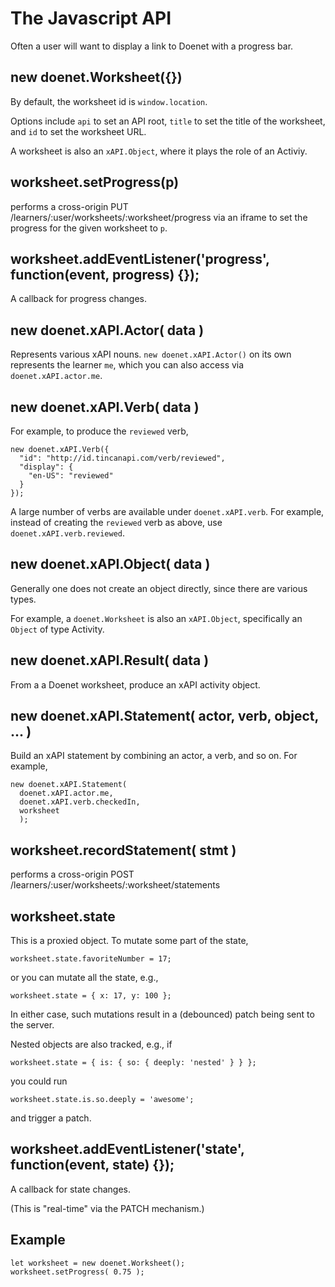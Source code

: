 # The Javascript API

Often a user will want to display a link to Doenet with a progress
bar.

## new doenet.Worksheet({}) 

By default, the worksheet id is `window.location`.

Options include `api` to set an API root, `title` to set the title of
the worksheet, and `id` to set the worksheet URL.

A worksheet is also an `xAPI.Object`, where it plays the role of an
Activiy.

## worksheet.setProgress(p)

performs a cross-origin PUT
/learners/:user/worksheets/:worksheet/progress via an iframe to set
the progress for the given worksheet to `p`.

## worksheet.addEventListener('progress', function(event, progress) {});

A callback for progress changes.

## new doenet.xAPI.Actor( data )

Represents various xAPI nouns.  `new doenet.xAPI.Actor()` on its own
represents the learner `me`, which you can also access via `doenet.xAPI.actor.me`.

## new doenet.xAPI.Verb( data )

For example, to produce the `reviewed` verb, 
```
new doenet.xAPI.Verb({
  "id": "http://id.tincanapi.com/verb/reviewed",
  "display": {
    "en-US": "reviewed"
  }
});
```
A large number of verbs are available under `doenet.xAPI.verb`.  For
example, instead of creating the `reviewed` verb as above, use
`doenet.xAPI.verb.reviewed`.

## new doenet.xAPI.Object( data )

Generally one does not create an object directly, since there are various types.

For example, a `doenet.Worksheet` is also an `xAPI.Object`,
specifically an `Object` of type Activity.

## new doenet.xAPI.Result( data )

From a a Doenet worksheet, produce an xAPI activity object.

## new doenet.xAPI.Statement( actor, verb, object, ... )

Build an xAPI statement by combining an actor, a verb, and so on.  For example,
```
new doenet.xAPI.Statement(
  doenet.xAPI.actor.me, 
  doenet.xAPI.verb.checkedIn,
  worksheet
  );
```

## worksheet.recordStatement( stmt ) 

performs a cross-origin POST /learners/:user/worksheets/:worksheet/statements

## worksheet.state

This is a proxied object.  To mutate some part of the state,
```
worksheet.state.favoriteNumber = 17;
```
or you can mutate all the state, e.g.,
```
worksheet.state = { x: 17, y: 100 };
```
In either case, such mutations result in a (debounced) patch being sent to the server.

Nested objects are also tracked, e.g., if
```
worksheet.state = { is: { so: { deeply: 'nested' } } };
```
you could run 
```
worksheet.state.is.so.deeply = 'awesome';
```
and trigger a patch.

## worksheet.addEventListener('state', function(event, state) {});

A callback for state changes.

(This is "real-time" via the PATCH mechanism.)

## Example

```
let worksheet = new doenet.Worksheet();
worksheet.setProgress( 0.75 );
```
